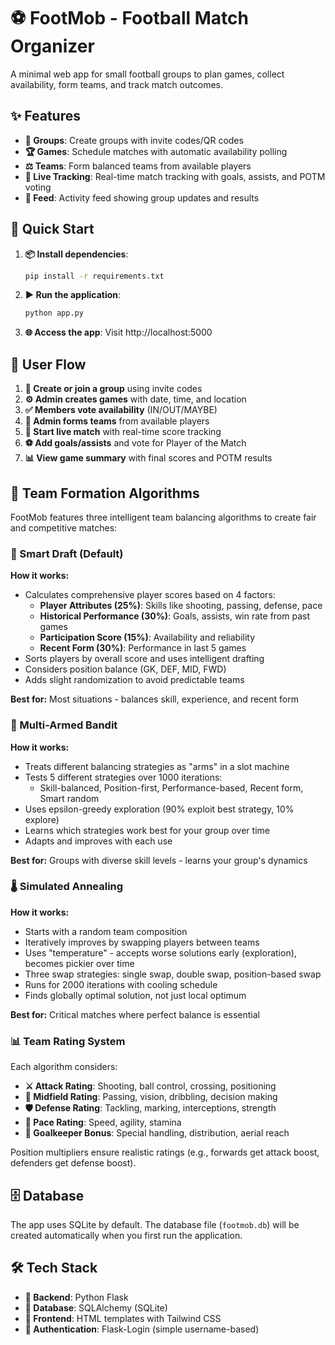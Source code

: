 # ⚽ FootMob - Football Match Organizer

A minimal web app for small football groups to plan games, collect availability, form teams, and track match outcomes.

## ✨ Features

- **👥 Groups**: Create groups with invite codes/QR codes
- **🏆 Games**: Schedule matches with automatic availability polling
- **⚖️ Teams**: Form balanced teams from available players
- **📱 Live Tracking**: Real-time match tracking with goals, assists, and POTM voting
- **📰 Feed**: Activity feed showing group updates and results

## 🚀 Quick Start

1. **📦 Install dependencies**:
   ```bash
   pip install -r requirements.txt
   ```

2. **▶️ Run the application**:
   ```bash
   python app.py
   ```

3. **🌐 Access the app**: Visit http://localhost:5000

## 🔄 User Flow

1. **🏁 Create or join a group** using invite codes
2. **⚙️ Admin creates games** with date, time, and location
3. **✅ Members vote availability** (IN/OUT/MAYBE)
4. **🎯 Admin forms teams** from available players
5. **🔴 Start live match** with real-time score tracking
6. **⚽ Add goals/assists** and vote for Player of the Match
7. **📊 View game summary** with final scores and POTM results

## 🎯 Team Formation Algorithms

FootMob features three intelligent team balancing algorithms to create fair and competitive matches:

### 🧠 Smart Draft (Default)
**How it works:**
- Calculates comprehensive player scores based on 4 factors:
  - **Player Attributes (25%)**: Skills like shooting, passing, defense, pace
  - **Historical Performance (30%)**: Goals, assists, win rate from past games
  - **Participation Score (15%)**: Availability and reliability 
  - **Recent Form (30%)**: Performance in last 5 games
- Sorts players by overall score and uses intelligent drafting
- Considers position balance (GK, DEF, MID, FWD)
- Adds slight randomization to avoid predictable teams

**Best for:** Most situations - balances skill, experience, and recent form

### 🎰 Multi-Armed Bandit
**How it works:**
- Treats different balancing strategies as "arms" in a slot machine
- Tests 5 different strategies over 1000 iterations:
  - Skill-balanced, Position-first, Performance-based, Recent form, Smart random
- Uses epsilon-greedy exploration (90% exploit best strategy, 10% explore)
- Learns which strategies work best for your group over time
- Adapts and improves with each use

**Best for:** Groups with diverse skill levels - learns your group's dynamics

### 🌡️ Simulated Annealing  
**How it works:**
- Starts with a random team composition
- Iteratively improves by swapping players between teams
- Uses "temperature" - accepts worse solutions early (exploration), becomes pickier over time
- Three swap strategies: single swap, double swap, position-based swap
- Runs for 2000 iterations with cooling schedule
- Finds globally optimal solution, not just local optimum

**Best for:** Critical matches where perfect balance is essential

### 📊 Team Rating System
Each algorithm considers:
- **⚔️ Attack Rating**: Shooting, ball control, crossing, positioning
- **🎯 Midfield Rating**: Passing, vision, dribbling, decision making  
- **🛡️ Defense Rating**: Tackling, marking, interceptions, strength
- **💨 Pace Rating**: Speed, agility, stamina
- **🥅 Goalkeeper Bonus**: Special handling, distribution, aerial reach

Position multipliers ensure realistic ratings (e.g., forwards get attack boost, defenders get defense boost).

## 🗄️ Database

The app uses SQLite by default. The database file (`footmob.db`) will be created automatically when you first run the application.

## 🛠️ Tech Stack

- **🐍 Backend**: Python Flask
- **💾 Database**: SQLAlchemy (SQLite)
- **🎨 Frontend**: HTML templates with Tailwind CSS
- **🔐 Authentication**: Flask-Login (simple username-based)